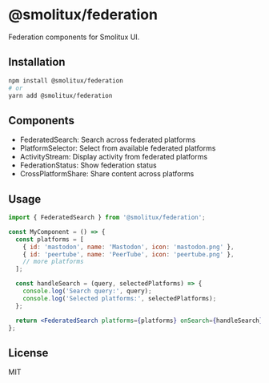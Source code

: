 # @smolitux/federation

Federation components for Smolitux UI.

## Installation

```bash
npm install @smolitux/federation
# or
yarn add @smolitux/federation
```

## Components

- FederatedSearch: Search across federated platforms
- PlatformSelector: Select from available federated platforms
- ActivityStream: Display activity from federated platforms
- FederationStatus: Show federation status
- CrossPlatformShare: Share content across platforms

## Usage

```jsx
import { FederatedSearch } from '@smolitux/federation';

const MyComponent = () => {
  const platforms = [
    { id: 'mastodon', name: 'Mastodon', icon: 'mastodon.png' },
    { id: 'peertube', name: 'PeerTube', icon: 'peertube.png' },
    // more platforms
  ];

  const handleSearch = (query, selectedPlatforms) => {
    console.log('Search query:', query);
    console.log('Selected platforms:', selectedPlatforms);
  };

  return <FederatedSearch platforms={platforms} onSearch={handleSearch} />;
};
```

## License

MIT
